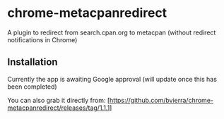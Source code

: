 chrome-metacpanredirect
======
A plugin to redirect from search.cpan.org to metacpan (without redirect notifications in Chrome)


Installation
------
Currently the app is awaiting Google approval (will update once this has been completed)

You can also grab it directly from: [https://github.com/bvierra/chrome-metacpanredirect/releases/tag/1.1.1]
